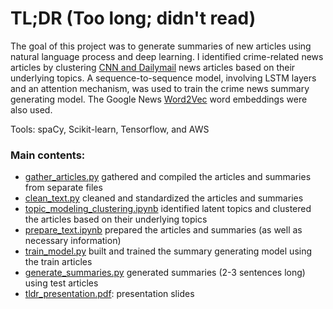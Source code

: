 # TL;DR (Too long; didn't read)

The goal of this project was to generate summaries of new articles using natural language process and deep learning. I identified crime-related news articles by clustering [CNN and Dailymail](http://cs.nyu.edu/~kcho/DMQA/) news articles based on their underlying topics. A sequence-to-sequence model, involving LSTM layers and an attention mechanism, was used to train the crime news summary generating model. The Google News [Word2Vec](https://code.google.com/archive/p/word2vec/) word embeddings were also used.

Tools: spaCy, Scikit-learn, Tensorflow, and AWS

### Main contents:
- [gather_articles.py](gather_articles.py) gathered and compiled the articles and summaries from separate files
- [clean_text.py](clean_text.py) cleaned and standardized the articles and summaries
- [topic_modeling_clustering.ipynb](topic_modeling_clustering.ipynb) identified latent topics and clustered the articles based on their underlying topics
- [prepare_text.ipynb](prepare_text.ipynb) prepared the articles and summaries (as well as necessary information) 
- [train_model.py](train_model.py) built and trained the summary generating model using the train articles
- [generate_summaries.py](generate_summaries.py) generated summaries (2-3 sentences long) using test articles
- [tldr_presentation.pdf](tldr_presentation.pdf): presentation slides
